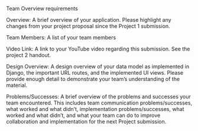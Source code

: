 Team Overview requirements

Overview: A brief overview of your application. Please highlight any changes from your project proposal since the Project 1 submission.


Team Members: A list of your team members


Video Link: A link to your YouTube video regarding this submission. See the project 2 handout.


Design Overview: A design overview of your data model as implemented in Django, the important URL routes, and the implemented UI views. Please provide enough detail to demonstrate your team’s understanding of the material.


Problems/Successes: A brief overview of the problems and successes your team encountered. This includes team communication problems/successes, what worked and what didn’t, implementation problems/successes, what worked and what didn’t, and what your team can do to improve collaboration and implementation for the next Project submission.
